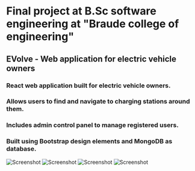# Final project at B.Sc software engineering at "Braude college of engineering"
## EVolve - Web application for electric vehicle owners
### React web application built for electric vehicle owners.
### Allows users to find and navigate to charging stations around them.
### Includes admin control panel to manage registered users.
### Built using Bootstrap design elements and MongoDB as database.

![Screenshot](https://github.com/danielbd94/EVolve/assets/80395162/6939e75f-e836-4615-a991-cb938a5aa9b6)
![Screenshot](https://github.com/danielbd94/EVolve/assets/80395162/73399532-87bc-47b9-83a3-824e155c8349)
![Screenshot](https://github.com/danielbd94/EVolve/assets/80395162/f981461a-0d4f-4ead-952e-5c10bed153a1)
![Screenshot](https://github.com/danielbd94/EVolve/assets/80395162/7fb18fef-c6b9-4de2-ac0a-ac15e18c4b1b)

